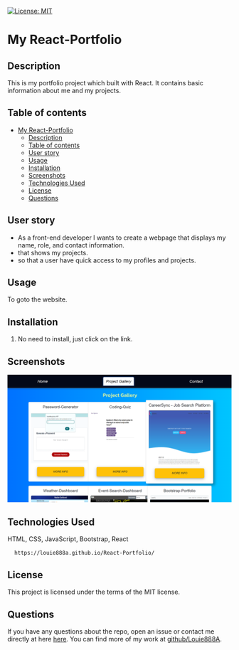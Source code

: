 [![License: MIT](https://img.shields.io/badge/License-MIT-yellow.svg)](https://opensource.org/licenses/MIT)

# My React-Portfolio

## Description

This is my portfolio project which built with React. It contains basic information about me and my projects.

## Table of contents

- [My React-Portfolio](#my-react-portfolio)
  - [Description](#description)
  - [Table of contents](#table-of-contents)
  - [User story](#user-story)
  - [Usage](#usage)
  - [Installation](#installation)
  - [Screenshots](#screenshots)
  - [Technologies Used](#technologies-used)
  - [License](#license)
  - [Questions](#questions)

## User story

- As a front-end developer I wants to create a webpage that displays my name, role, and contact information.
- that shows my projects.
- so that a user have quick access to my profiles and projects.

## Usage

To goto the website.

## Installation

1. No need to install, just click on the link.

## Screenshots

![Team HTML Image](src/assets/Screenshot.png)

## Technologies Used

HTML, CSS, JavaScript, Bootstrap, React

<pre> <code> https://louie888a.github.io/React-Portfolio/ </code> </pre>

## License

This project is licensed under the terms of the MIT license.

## Questions

If you have any questions about the repo, open an issue or contact me directly at here [here](mailto:9394hohoho@gmail.com). You can find more of my work at [github/Louie888A](https://github.com/Louie888A).
